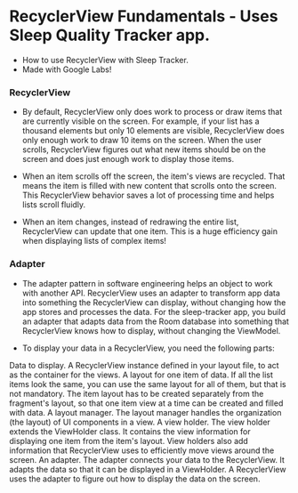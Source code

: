 # RecyclerView Fundamentals - Uses Sleep Quality Tracker app.
- How to use RecyclerView with Sleep Tracker.
- Made with Google Labs!


### RecyclerView
- By default, RecyclerView only does work to process or draw items that are currently visible on the screen. For example, if your list has a thousand elements but only 10 elements are visible, RecyclerView does only enough work to draw 10 items on the screen. When the user scrolls, RecyclerView figures out what new items should be on the screen and does just enough work to display those items.

- When an item scrolls off the screen, the item's views are recycled. That means the item is filled with new content that scrolls onto the screen. This RecyclerView behavior saves a lot of processing time and helps lists scroll fluidly.

- When an item changes, instead of redrawing the entire list, RecyclerView can update that one item. This is a huge efficiency gain when displaying lists of complex items!

### Adapter
- The adapter pattern in software engineering helps an object to work with another API. RecyclerView uses an adapter to transform app data into something the RecyclerView can display, without changing how the app stores and processes the data. For the sleep-tracker app, you build an adapter that adapts data from the Room database into something that RecyclerView knows how to display, without changing the ViewModel.

- To display your data in a RecyclerView, you need the following parts:

Data to display.
A RecyclerView instance defined in your layout file, to act as the container for the views.
A layout for one item of data.
If all the list items look the same, you can use the same layout for all of them, but that is not mandatory. The item layout has to be created separately from the fragment's layout, so that one item view at a time can be created and filled with data.
A layout manager.
The layout manager handles the organization (the layout) of UI components in a view.
A view holder.
The view holder extends the ViewHolder class. It contains the view information for displaying one item from the item's layout. View holders also add information that RecyclerView uses to efficiently move views around the screen.
An adapter.
The adapter connects your data to the RecyclerView. It adapts the data so that it can be displayed in a ViewHolder. A RecyclerView uses the adapter to figure out how to display the data on the screen.